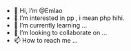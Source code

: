 - 👋 Hi, I’m @Emlao
- 👀 I’m interested in pp , i mean php hihi.
- 🌱 I’m currently learning ...
- 💞️ I’m looking to collaborate on ...
- 📫 How to reach me ...

<!---
Emlao/Emlao is a ✨ special ✨ repository because its `README.md` (this file) appears on your GitHub profile.
You can click the Preview link to take a look at your changes.
--->
